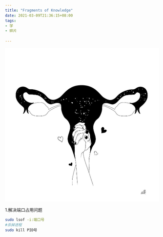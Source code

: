 ```yaml
---
title: "Fragments of Knowledge"
date: 2021-03-09T21:36:15+08:00
tags:
- 学
- 碎片

---
```


![](/img/Fragments.jpg)

1.解决端口占用问题

```bash
sudo lsof -i:端口号
#杀掉进程
sudo kill PID号
```



